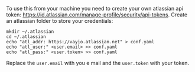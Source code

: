 To use this from your machine you need to create your own atlassian api token: https://id.atlassian.com/manage-profile/security/api-tokens.
Create an atlassian folder to store your credentials:
```
mkdir ~/.atlassian
cd ~/.atlassian
echo "atl_addr: https://vayio.atlassian.net" > conf.yaml
echo "atl_user:" <user.email> >> conf.yaml
echo "atl_pass:" <user.token> >> conf.yaml
```
Replace the `user.email` with you e mail and the `user.token` with your token.